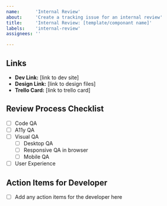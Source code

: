 ```yaml
---
name:      'Internal Review'
about:     'Create a tracking issue for an internal review'
title:     'Internal Review: [template/componant name]'
labels:    'internal-review'
assignees: ''

---
```


<!--
	Please fill out the following information as completely as possible.

	Please note the specific template/component in the Title above.

	Please delete anything that does not apply for you!

	Note: These comments won't show up when you submit the issue.
-->

## Links

- **Dev Link:** [link to dev site]
- **Design Link:** [link to design files]
- **Trello Card:** [link to trello card]

## Review Process Checklist 
<!-- (completed by reviewer) -->
- [ ] Code QA
- [ ] A11y QA
- [ ] Visual QA
    - [ ] Desktop QA
    - [ ] Responsive QA in browser
    - [ ] Mobile QA
- [ ] User Experience

## Action Items for Developer
<!-- (completed by developer) -->
- [ ] Add any action items for the developer here
